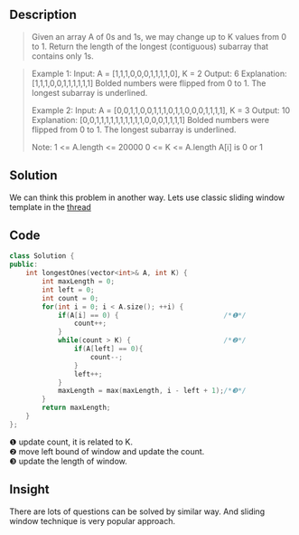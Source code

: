 ## Description
>Given an array A of 0s and 1s, we may change up to K values from 0 to 1.
>Return the length of the longest (contiguous) subarray that contains only 1s. 

>Example 1:
Input: A = [1,1,1,0,0,0,1,1,1,1,0], K = 2
Output: 6
Explanation: 
[1,1,1,0,0,1,1,1,1,1,1]
Bolded numbers were flipped from 0 to 1.  The longest subarray is underlined.
>
>Example 2:
Input: A = [0,0,1,1,0,0,1,1,1,0,1,1,0,0,0,1,1,1,1], K = 3
Output: 10
Explanation: 
[0,0,1,1,1,1,1,1,1,1,1,1,0,0,0,1,1,1,1]
Bolded numbers were flipped from 0 to 1.  The longest subarray is underlined.
> 
>Note:
1 <= A.length <= 20000
0 <= K <= A.length
A[i] is 0 or 1 

## Solution
We can think this problem in another way. Lets use classic sliding window template in the [thread](strstr.io)

## Code
```cpp
class Solution {
public:
    int longestOnes(vector<int>& A, int K) {
        int maxLength = 0;
        int left = 0;
        int count = 0;
        for(int i = 0; i < A.size(); ++i) {
            if(A[i] == 0) {                          /*❶*/
                count++;
            }
            while(count > K) {                       /*❷*/
                if(A[left] == 0){
                    count--;
                }
                left++;
            }
            maxLength = max(maxLength, i - left + 1);/*❸*/
        }
        return maxLength;
    }
};
```
❶ update count, it is related to K.  
❷ move left bound of window and update the count.  
❸ update the length of window.  

## Insight
There are lots of questions can be solved by similar way. And sliding window technique is very popular approach.

